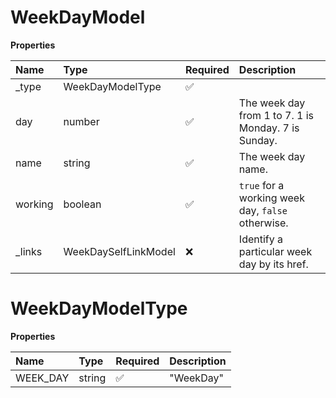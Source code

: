 # WeekDayModel

**Properties**

| Name    | Type                 | Required | Description                                         |
| :------ | :------------------- | :------- | :-------------------------------------------------- |
| \_type  | WeekDayModelType     | ✅       |                                                     |
| day     | number               | ✅       | The week day from 1 to 7. 1 is Monday. 7 is Sunday. |
| name    | string               | ✅       | The week day name.                                  |
| working | boolean              | ✅       | `true` for a working week day, `false` otherwise.   |
| \_links | WeekDaySelfLinkModel | ❌       | Identify a particular week day by its href.         |

# WeekDayModelType

**Properties**

| Name     | Type   | Required | Description |
| :------- | :----- | :------- | :---------- |
| WEEK_DAY | string | ✅       | "WeekDay"   |

<!-- This file was generated by liblab | https://liblab.com/ -->
